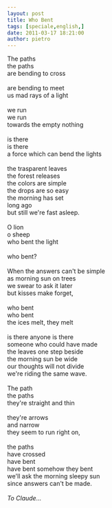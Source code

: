 ```yaml
---
layout: post
title: Who Bent
tags: [speciale,english,]
date: 2011-03-17 18:21:00
author: pietro
---
```

<div dir="ltr" style="text-align: left">The paths<br/>the paths<br/>are bending to cross<br/><br/>are bending to meet<br/>us mad rays of a light<br/><br/>we run<br/>we run<br/>towards the empty nothing<br/><br/>is there<br/>is there<br/>a force which can bend the lights<br/><br/>the trasparent leaves<br/>the forest releases<br/>the colors are simple<br/>the drops are so easy<br/>the morning has set<br/>long ago<br/>but still we're fast asleep.<br/><br/>O lion<br/>o sheep<br/>who bent the light<br/><br/>who bent?<br/><br/>When the answers can't be simple<br/>as morning sun on trees<br/>we swear to ask it later<br/>but kisses make forget,<br/><br/>who bent<br/>who bent<br/>the ices melt, they melt<br/><br/>is there anyone is there<br/>someone who could have made<br/>the leaves one step beside<br/>the morning sun be wide<br/>our thoughts will not divide<br/>we're riding the same wave.<br/><br/>The path<br/>the paths<br/>they're straight and thin<br/><br/>they're arrows<br/>and narrow<br/>they seem to run right on,<br/><br/>the paths<br/>have crossed<br/>have bent<br/>have bent somehow they bent<br/>we'll ask the morning sleepy sun<br/>since answers can't be made.<br/><br/><i>To Claude... </i><br/>
